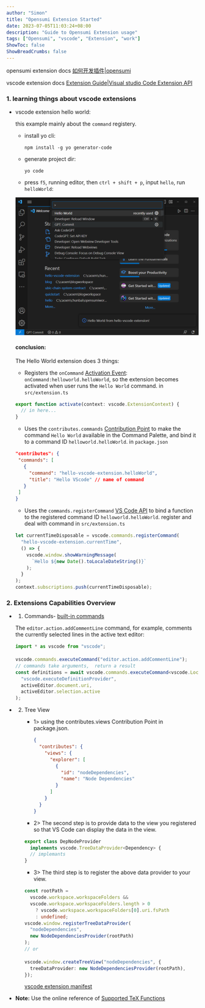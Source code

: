 ```yaml
---
author: "Simon"
title: "Opensumi Extension Started"
date: 2023-07-05T11:03:24+08:00
description: "Guide to Opensumi Extension usage"
tags: ["Opensumi", "vscode", "Extension", "work"]
ShowToc: false
ShowBreadCrumbs: false
---
```


opensumi extension docs [如何开发插件|opensumi](https://opensumi.com/zh/docs/extension/overview)

vscode extension docs [Extension Guide|Visual studio Code Extension API](https://code.visualstudio.com/api/extension-guides/overview)

<!--more-->

### 1. learning things about vscode extensions

- vscode extension hello world:

  this example mainly about the `command` registery.

  - install yo cli:

    ```
    npm install -g yo generator-code
    ```

  - generate project dir:

    ```
    yo code
    ```

  - press `f5`, running editor, then `ctrl + shift + p`, input `hello`, run `helloWorld`:

  ![vscode hello extension result](images/vscode-hello-extension-result.png)

  #### conclusion:

  The Hello World extension does 3 things:

  - Registers the `onCommand` [Activation Event](https://code.visualstudio.com/api/references/activation-events): `onCommand:helloworld.helloWorld`, so the extension becomes activated when user runs the `Hello World` command. in `src/extension.ts`

  ```typescript
  export function activate(context: vscode.ExtensionContext) {
    // in here...
  }
  ```

  - Uses the `contributes.commands` [Contribution Point](https://code.visualstudio.com/api/references/contribution-points) to make the command `Hello World` available in the Command Palette, and bind it to a command ID `helloworld.helloWorld`. in `package.json`

  ```json
  "contributes": {
   "commands": [
     {
       "command": "hello-vscode-extension.helloWorld",
       "title": "Hello VScode" // name of command
     }
   ]
  }
  ```

  - Uses the `commands.registerCommand` [VS Code API](https://code.visualstudio.com/api/references/vscode-api) to bind a function to the registered command ID `helloworld.helloWorld`. register and deal with command in `src/extension.ts`

  ```typescript
  let currentTimeDisposable = vscode.commands.registerCommand(
    "hello-vscode-extension.currentTime",
    () => {
      vscode.window.showWarningMessage(
        `Hello ${new Date().toLocaleDateString()}`
      );
    }
  );
  context.subscriptions.push(currentTimeDisposable);
  ```

### 2. Extensions Capabilities Overview

- 1. Commands- [ built-in commands ](https://code.visualstudio.com/api/references/commands)

  The `editor.action.addCommentLine` command, for example, comments the currently selected lines in the active text editor:

  ```typescript
  import * as vscode from "vscode";

  vscode.commands.executeCommand("editor.action.addCommentLine");
  // commands take arguments,  return a result
  const definitions = await vscode.commands.executeCommand<vscode.Location[]>(
    "vscode.executeDefinitionProvider",
    activeEditor.document.uri,
    activeEditor.selection.active
  );
  ```

- 2.  Tree View

      - 1> using the contributes.views Contribution Point in package.json.

        ```json
        {
          "contributes": {
            "views": {
              "explorer": [
                {
                  "id": "nodeDependencies",
                  "name": "Node Dependencies"
                }
              ]
            }
          }
        }
        ```

      - 2> The second step is to provide data to the view you registered so that VS Code can display the data in the view.

      ```typescript
      export class DepNodeProvider
        implements vscode.TreeDataProvider<Dependency> {
        // implemants
      }
      ```

      - 3> The third step is to register the above data provider to your view.

      ```typescript
      const rootPath =
        vscode.workspace.workspaceFolders &&
        vscode.workspace.workspaceFolders.length > 0
          ? vscode.workspace.workspaceFolders[0].uri.fsPath
          : undefined;
      vscode.window.registerTreeDataProvider(
        "nodeDependencies",
        new NodeDependenciesProvider(rootPath)
      );
      // or

      vscode.window.createTreeView("nodeDependencies", {
        treeDataProvider: new NodeDependenciesProvider(rootPath),
      });
      ```

      [vscode extension manifest](https://code.visualstudio.com/api/references/extension-manifest)

- **Note:** Use the online reference of [Supported TeX Functions](https://katex.org/docs/supported.html)
